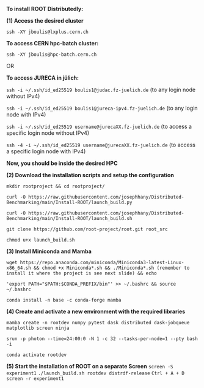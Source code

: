 
**To install ROOT Distributedly:**

**(1) Access the desired cluster**

```ssh -XY jboulis@lxplus.cern.ch```

**To access CERN hpc-batch cluster:**

```ssh -XY jboulis@hpc-batch.cern.ch```

OR

**To access JURECA in jülich:**

```ssh -i ~/.ssh/id_ed25519 boulis1@judac.fz-juelich.de``` (to any login node without IPv4)

```ssh -i ~/.ssh/id_ed25519 boulis1@jureca-ipv4.fz-juelich.de``` (to any login node with IPv4)

```ssh -i ~/.ssh/id_ed25519 username@jurecaXX.fz-juelich.de``` (to access a specific login node without IPv4)

```ssh -4 -i ~/.ssh/id_ed25519 username@jurecaXX.fz-juelich.de``` (to access a specific login node with IPv4)

**Now, you should be inside the desired HPC**

**(2) Download the installation scripts and setup the configuration**

```mkdir rootproject && cd rootproject/```

```curl -O https://raw.githubusercontent.com/josephhany/Distributed-Benchmarking/main/Install-ROOT/launch_build.py```

```curl -O https://raw.githubusercontent.com/josephhany/Distributed-Benchmarking/main/Install-ROOT/launch_build.sh```

```git clone https://github.com/root-project/root.git root_src```

```chmod u+x launch_build.sh```

**(3) Install Miniconda and Mamba**

```wget https://repo.anaconda.com/miniconda/Miniconda3-latest-Linux-x86_64.sh && chmod +x Miniconda*.sh && ./Miniconda*.sh (remember to install it where the project is see next slide) && echo ```

```'export PATH="$PATH:$CONDA_PREFIX/bin"' >> ~/.bashrc && source ~/.bashrc```

```conda install -n base -c conda-forge mamba```

**(4) Create and activate a new environment with the required libraries**

```mamba create -n rootdev numpy pytest dask distributed dask-jobqueue matplotlib screen ninja```

```srun -p photon --time=24:00:0 -N 1 -c 32 --tasks-per-node=1 --pty bash -i```

```conda activate rootdev```

**(5) Start the installation of ROOT on a separate Screen**
```screen -S experiment1```
```./launch_build.sh rootdev distrdf-release```
```Ctrl + A + D```
```screen -r experiment1```
